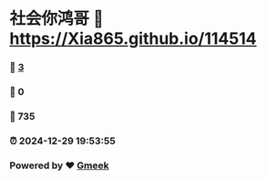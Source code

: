 # 社会你鸿哥 :link: https://Xia865.github.io/114514 
### :page_facing_up: [3](https://Xia865.github.io/114514/tag.html) 
### :speech_balloon: 0 
### :hibiscus: 735 
### :alarm_clock: 2024-12-29 19:53:55 
### Powered by :heart: [Gmeek](https://github.com/Meekdai/Gmeek)
